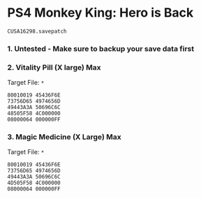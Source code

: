 # PS4 Monkey King: Hero is Back  

`CUSA16298.savepatch`

### 1. Untested - Make sure to backup your save data first
### 2. Vitality Pill (X large) Max

Target File: `*`

```
80010019 45436F6E
73756D65 4974656D
49443A3A 50696C6C
48505F58 4C000000
08000064 000000FF
```

### 3. Magic Medicine (X Large) Max

Target File: `*`

```
80010019 45436F6E
73756D65 4974656D
49443A3A 50696C6C
4D505F58 4C000000
08000064 000000FF
```

